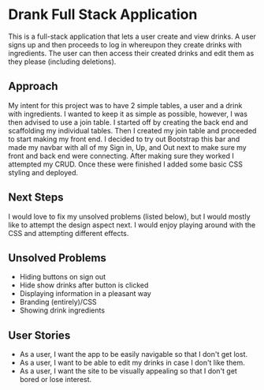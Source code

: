 # Drank Full Stack Application
This is a full-stack application that lets a user create and view drinks. A user signs up and then proceeds to log in whereupon they create drinks with ingredients. The user can then access their created drinks and edit them as they please (including deletions).

## Approach
My intent for this project was to have 2 simple tables, a user and a drink with ingredients. I wanted to keep it as simple as possible, however, I was then advised to use a join table. I started off by creating the back end and scaffolding my individual tables. Then I created my join table and proceeded to start making my front end. I decided to try out Bootstrap this bar and made my navbar with all of my Sign in, Up, and Out next to make sure my front and back end were connecting. After making sure they worked I attempted my CRUD. Once these were finished I added some basic CSS styling and deployed.

## Next Steps
I would love to fix my unsolved problems (listed below), but I would mostly like to attempt the design aspect next. I would enjoy playing around with the CSS and attempting different effects.

## Unsolved Problems
-  Hiding buttons on sign out
-  Hide show drinks after button is clicked
-  Displaying information in a pleasant way
-  Branding (entirely)/CSS
-  Showing drink ingredients

## User Stories
-  As a user, I want the app to be easily navigable so that I don't get lost.
-  As a user, I want to be able to edit my drinks in case I don't like them.
-  As a user, I want the site to be visually appealing so that I don't get bored or lose interest.

